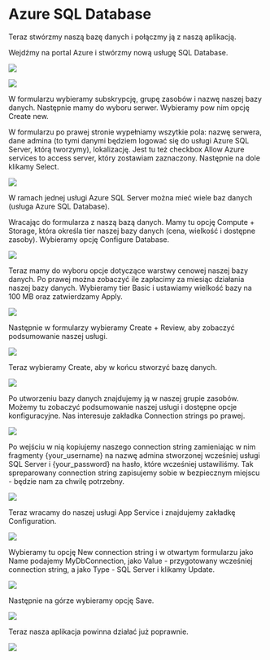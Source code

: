 # Azure SQL Database

Teraz stwórzmy naszą bazę danych i połączmy ją z naszą aplikacją.

Wejdźmy na portal Azure i stwórzmy nową usługę SQL Database.

![](../../.gitbook/assets/image%20%2841%29.png)

![](../../.gitbook/assets/image%20%2822%29.png)

W formularzu wybieramy subskrypcję, grupę zasobów i nazwę naszej bazy danych. Następnie mamy do wyboru serwer. Wybieramy pow nim opcję Create new.

W formularzu po prawej stronie wypełniamy wszytkie pola: nazwę serwera, dane admina \(to tymi danymi będziem logować się do usługi Azure SQL Server, którą tworzymy\), lokalizację. Jest tu też checkbox Allow Azure services to access server, który zostawiam zaznaczony. Następnie na dole klikamy Select.

![](../../.gitbook/assets/image%20%2833%29.png)

W ramach jednej usługi Azure SQL Server można mieć wiele baz danych \(usługa Azure SQL Database\).

Wracając do formularza z naszą bazą danych. Mamy tu opcję Compute + Storage, która określa tier naszej bazy danych \(cena, wielkość i dostępne zasoby\). Wybieramy opcję Configure Database.

![](../../.gitbook/assets/image%20%2849%29.png)

Teraz mamy do wyboru opcje dotyczące warstwy cenowej naszej bazy danych. Po prawej można zobaczyć ile zapłacimy za miesiąc działania naszej bazy danych. Wybieramy tier Basic i ustawiamy wielkość bazy na 100 MB oraz zatwierdzamy Apply.

![](../../.gitbook/assets/image%20%2823%29.png)

Następnie w formularzy wybieramy Create + Review, aby zobaczyć podsumowanie naszej usługi. 

![](../../.gitbook/assets/image%20%287%29.png)

Teraz wybieramy Create, aby w końcu stworzyć bazę danych.

![](../../.gitbook/assets/image%20%2840%29.png)

Po utworzeniu bazy danych znajdujemy ją w naszej grupie zasobów. Możemy tu zobaczyć podsumowanie naszej usługi i dostępne opcje konfiguracyjne. Nas interesuje zakładka Connection strings po prawej.

![](../../.gitbook/assets/image%20%2836%29.png)

Po wejściu w nią kopiujemy naszego connection string zamieniając w nim fragmenty {your\_username} na nazwę admina stworzonej wcześniej usługi SQL Server i {your\_password} na hasło, które wcześniej ustawiliśmy. Tak spreparowany connection string zapisujemy sobie w bezpiecznym miejscu - będzie nam za chwilę potrzebny.

![](../../.gitbook/assets/image%20%2817%29.png)

Teraz wracamy do naszej usługi App Service i znajdujemy zakładkę Configuration.

![](../../.gitbook/assets/image%20%288%29.png)

Wybieramy tu opcję New connection string i w otwartym formularzu jako Name podajemy MyDbConnection, jako Value - przygotowany wcześniej connection string, a jako Type - SQL Server i klikamy Update.

![](../../.gitbook/assets/image%20%2815%29.png)

Następnie na górze wybieramy opcję Save.

![](../../.gitbook/assets/image%20%2842%29.png)

Teraz nasza aplikacja powinna działać już poprawnie.

![](../../.gitbook/assets/image%20%2847%29.png)



